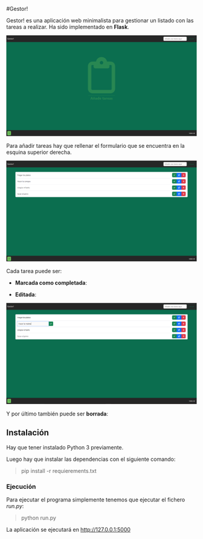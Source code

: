 ﻿#Gestor!

Gestor! es una aplicación web minimalista para gestionar un listado con las tareas a realizar. Ha sido implementado en __Flask__.

![inicio](img/inicio.png)

Para añadir tareas hay que rellenar el formulario que se encuentra en la esquina superior derecha.

![tareas](img/tareas.png)

Cada tarea puede ser:

- **Marcada como completada**:

- **Editada**:

![editada](img/editada.png)

Y por último también puede ser **borrada**:

## Instalación

Hay que tener instalado Python 3 previamente.

Luego hay que instalar las dependencias con el siguiente comando:

> pip install -r requierements.txt

### Ejecución

Para ejecutar el programa simplemente tenemos que ejecutar el fichero _run.py_:

> python run.py

La aplicación se ejecutará en http://127.0.0.1:5000
